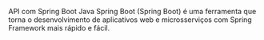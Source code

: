 API com Spring Boot
Java Spring Boot (Spring Boot) é uma ferramenta que torna o desenvolvimento de aplicativos web e microsserviços com Spring Framework mais rápido e fácil.
